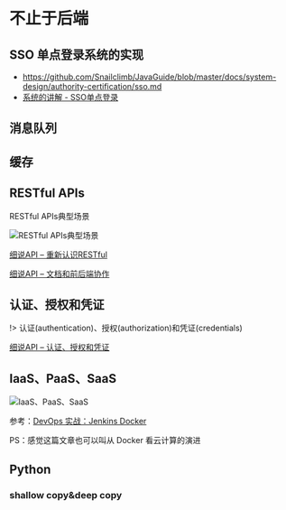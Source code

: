 # 不止于后端

## SSO 单点登录系统的实现

- https://github.com/Snailclimb/JavaGuide/blob/master/docs/system-design/authority-certification/sso.md
- [系统的讲解 - SSO单点登录](https://www.imooc.com/article/286710)

## 消息队列



## 缓存

## RESTful APIs

RESTful APIs典型场景

![RESTful APIs典型场景](https://cdn.jsdelivr.net/gh/ssmath/mypic/img/20200210193225.png)

[细说API – 重新认识RESTful](https://insights.thoughtworks.cn/api-restful/)

[细说API – 文档和前后端协作](https://insights.thoughtworks.cn/api-document-front-back-end-collaboration/)

## 认证、授权和凭证

!> 认证(authentication)、授权(authorization)和凭证(credentials)

[细说API – 认证、授权和凭证](https://insights.thoughtworks.cn/api-2/)

## IaaS、PaaS、SaaS

![IaaS、PaaS、SaaS](https://cdn.jsdelivr.net/gh/ssmath/mypic/img/20200210192223.png)

参考：[DevOps 实战：Jenkins Docker](https://cloud.tencent.com/developer/article/1575521)

PS：感觉这篇文章也可以叫从 Docker 看云计算的演进

## Python

### shallow copy&deep copy
